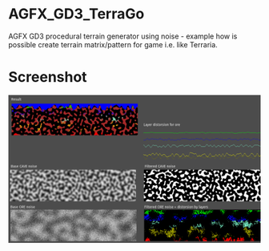 # AGFX_GD3_TerraGo

AGFX GD3 procedural terrain generator using noise - example how is possible create terrain matrix/pattern for game i.e. like Terraria.

# Screenshot
![Alt text](Screenshots/Godot_v3.1.1-stable_win64_2019-08-15_22-10-54.png?raw=true "PREVIEW")





